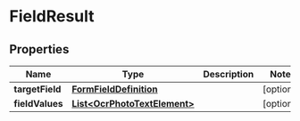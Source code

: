 
# FieldResult

## Properties
Name | Type | Description | Notes
------------ | ------------- | ------------- | -------------
**targetField** | [**FormFieldDefinition**](FormFieldDefinition.md) |  |  [optional]
**fieldValues** | [**List&lt;OcrPhotoTextElement&gt;**](OcrPhotoTextElement.md) |  |  [optional]



